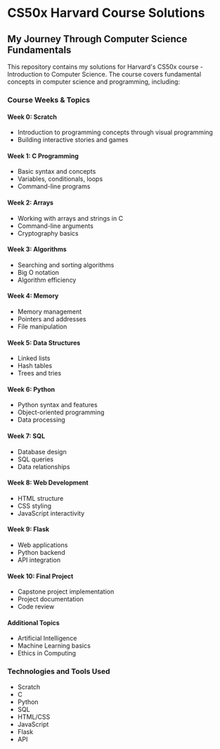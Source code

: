 # CS50x Harvard Course Solutions
## My Journey Through Computer Science Fundamentals

This repository contains my solutions for Harvard's CS50x course - Introduction to Computer Science. The course covers fundamental concepts in computer science and programming, including:

### Course Weeks & Topics

#### Week 0: Scratch
- Introduction to programming concepts through visual programming
- Building interactive stories and games

#### Week 1: C Programming
- Basic syntax and concepts
- Variables, conditionals, loops
- Command-line programs

#### Week 2: Arrays
- Working with arrays and strings in C
- Command-line arguments
- Cryptography basics

#### Week 3: Algorithms
- Searching and sorting algorithms
- Big O notation
- Algorithm efficiency

#### Week 4: Memory
- Memory management
- Pointers and addresses
- File manipulation

#### Week 5: Data Structures
- Linked lists
- Hash tables
- Trees and tries

#### Week 6: Python
- Python syntax and features
- Object-oriented programming
- Data processing

#### Week 7: SQL
- Database design
- SQL queries
- Data relationships

#### Week 8: Web Development
- HTML structure
- CSS styling
- JavaScript interactivity

#### Week 9: Flask
- Web applications
- Python backend
- API integration

#### Week 10: Final Project
- Capstone project implementation
- Project documentation
- Code review

#### Additional Topics
- Artificial Intelligence
- Machine Learning basics
- Ethics in Computing

### Technologies and Tools Used
- Scratch
- C
- Python
- SQL
- HTML/CSS
- JavaScript
- Flask
- API
